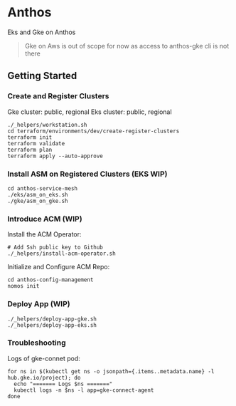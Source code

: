 # Anthos
Eks and Gke on Anthos
> Gke on Aws is out of scope for now as access to anthos-gke cli is not there

## Getting Started

### Create and Register Clusters
Gke cluster: public, regional
Eks cluster: public, regional
```
./_helpers/workstation.sh
cd terraform/environments/dev/create-register-clusters
terraform init
terraform validate
terraform plan
terraform apply --auto-approve
```
### Install ASM on Registered Clusters (EKS WIP)
```
cd anthos-service-mesh
./eks/asm_on_eks.sh
./gke/asm_on_gke.sh
```

### Introduce ACM (WIP)

Install the ACM Operator:
```
# Add Ssh public key to Github
./_helpers/install-acm-operator.sh
```
Initialize and Configure ACM Repo:
```
cd anthos-config-management
nomos init
```

### Deploy App (WIP)
```
./_helpers/deploy-app-gke.sh
./_helpers/deploy-app-eks.sh
```
### Troubleshooting

Logs of gke-connet pod:
```
for ns in $(kubectl get ns -o jsonpath={.items..metadata.name} -l hub.gke.io/project); do
  echo "======= Logs $ns ======="
  kubectl logs -n $ns -l app=gke-connect-agent
done
```